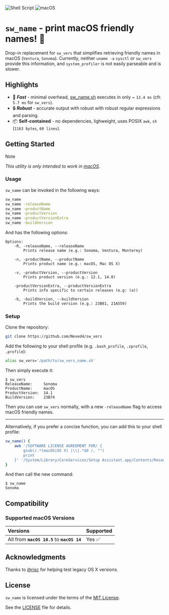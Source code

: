 ![Shell Script](https://img.shields.io/badge/Shell_Script-9DDE66?logo=gnubash&logoColor=000&style=for-the-badge)
![macOS](https://img.shields.io/badge/macOS-000000?style=for-the-badge&logo=apple&logoColor=fff)

# `sw_name` - print macOS friendly names! 🚀

Drop-in replacement for `sw_vers` that simplifies retrieving friendly names
in macOS (`Ventura`, `Sonoma`). Currently, neither `uname -a` `sysctl` or
`sw_vers` provide this information, and `system_profiler` is not easily
parseable and is slower.

## Highlights

- 🚀 _**Fast**_ - minimal overhead, [sw_name.sh](src/sw_name.awk)
  executes in only ~ `13.4 ms` (cfr. `5.7 ms` for `sw_vers`).
- 🔒 _**Robust**_ - accurate output with robust with robust regular
  expressions and parsing.
- 📦 **Self-contained** - no dependencies, lighweight, uses POSIX `awk`,
  `sh` (`1163 bytes`, `60 lines`).

## Getting Started

> [!NOTE]
> _This utility is only intended to work in [macOS]._

### Usage

`sw_name` can be invoked in the following ways:
```sh
sw_name
sw_name -releaseName
sw_name -productName
sw_name -productVersion
sw_name -productVersionExtra
sw_name -buildVersion
```

And has the following options:
```
Options:
    -R, -releaseName, --releaseName
        Prints release name (e.g.: Sonoma, Ventura, Monterey)

    -n, -productName, --productName
        Prints product name (e.g.: macOS, Mac OS X)

    -v, -productVersion, --productVersion
        Prints product version (e.g.: 12.1, 14.0)

    -productVersionExtra, --productVersionExtra 
        Prints info specific to certain releases (e.g: (a))

    -b, -buildVersion, --buildVersion
        Prints the build version (e.g.: 23B81, 21A559)
```

### Setup

Clone the repository:
```sh
git clone https://github.com/Neved4/sw_vers
```

Add the following to your shell profile (e.g. `.bash_profile`, `.zprofile`,
`.profile`):
```sh
alias sw_vers='/path/to/sw_vers_name.sh'
```

Then simply execute it:
```console
$ sw_vers
ReleaseName:     Sonoma
ProductName:     macOS
ProductVersion:  14.1
BuildVersion:    23B74
```

Then you can use `sw_vers` normally, with a new `-releaseName` flag to
access macOS friendly names.

***

Alternatively, if you prefer a concise function, you can add this to your
shell profile:
```sh
sw_name() {
    awk '/SOFTWARE LICENSE AGREEMENT FOR/ {
        gsub(/.*(macOS|OS X) |\\|.*$0 /, "")
        print
    }' '/System/Library/CoreServices/Setup Assistant.app/Contents/Resources/en.lproj/OSXSoftwareLicense.rtf'
}
```

And then call the new command:
```console
$ sw_name
Sonoma
```

## Compatibility

### Supported macOS Versions

| Versions                                    | Supported |
| :------------------------------------------ | :-------- |
| All from **`macOS 10.5`** to **`macOS 14`** | Yes ✅     |

## Acknowledgments

Thanks to [@risc] for helping test legacy OS X versions.

## License

`sw_name` is licensed under the terms of the [MIT License].
   
See the [LICENSE](LICENSE) file for details.

[macOS]: https://www.apple.com/macos/
[@risc]: https://github.com/0risc
[MIT License]: https://opensource.org/license/mit/
